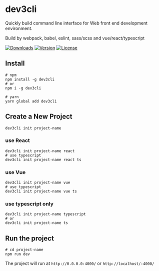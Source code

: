 # dev3cli

Quickly build command line interface for Web front end development environment.

Build by webpack, babel, eslint, sass/scss and vue/react/typescript

<p align="left">
  <a href="https://npmcharts.com/compare/dev3cli?minimal=true"><img src="https://img.shields.io/npm/dm/dev3cli.svg?sanitize=true" alt="Downloads"></a>
  <a href="https://www.npmjs.com/package/dev3cli"><img src="https://img.shields.io/npm/v/dev3cli.svg?sanitize=true" alt="Version"></a>
  <a href="https://www.npmjs.com/package/dev3cli"><img src="https://img.shields.io/npm/l/dev3cli.svg?sanitize=true" alt="License"></a>
</p>

## Install

```shell script
# npm
npm install -g dev3cli
# or
npm i -g dev3cli

# yarn
yarn global add dev3cli
```

## Create a New Project

```shell script
dev3cli init project-name
```

### use React

```shell script
dev3cli init project-name react
# use typescript
dev3cli init project-name react ts
```

### use Vue

```shell script
dev3cli init project-name vue
# use typescript
dev3cli init project-name vue ts
```

### use typescript only

```shell script
dev3cli init project-name typescript
# or
dev3cli init project-name ts
```

## Run the project

```shell script
# cd project-name
npm run dev
```

The project will run at `http://0.0.0.0:4000/` or `http://localhost/:4000/`
